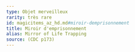 ```yaml
---
type: Objet merveilleux
rarity: très rare
id: magicitems_az_hd.md#miroir-demprisonnement
title: Miroir d'emprisonnement
alias: Mirror of Life Trapping
source: (CDC p173)
---
```


